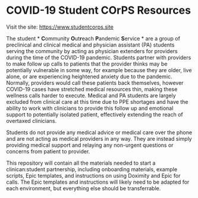 # COVID-19 Student COrPS Resources

Visit the site: https://www.studentcorps.site

The student * **C**ommunity **O**ut**r**each **P**andemic **S**ervice * are a
group of preclinical and clinical medical and physician assistant (PA) students
serving the community by acting as physician extenders for providers during the
time of the COVID-19 pandemic. Students partner with providers to make follow up
calls to patients that the provider thinks may be potentially vulnerable in some
way, for example because they are older, live alone, or are experiencing
heightened anxiety due to the pandemic. Normally, providers would call these
patients back themselves, however COVID-19 cases have stretched medical
resources thin, making these wellness calls harder to execute. Medical and PA
students are largely excluded from clinical care at this time due to PPE
shortages and have the ability to work with clinicians to provide this follow up
and emotional support to potentially isolated patient, effectively extending the
reach of overtaxed clinicians.

Students do not provide any medical advice or medical care over the phone and
are not acting as medical providers in any way. They are instead simply
providing medical support and relaying any non-urgent questions or concerns from
patient to provider.

This repository will contain all the materials needed to start a clinican:student
partnership, including onboarding materials, example scripts, Epic templates,
and instructions on using Doximity and Epic for calls. The Epic templates and
instructions will likely need to be adapted for each environment, but everything
else should be transferrable.
